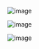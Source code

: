 ![image](https://github.com/user-attachments/assets/f6d93745-2d11-427e-8a3a-ea9941f77938)

![image](https://github.com/user-attachments/assets/a99ad823-1533-4900-969f-d91ddf9e4039)

![image](https://github.com/user-attachments/assets/9f2677d2-973b-4d3a-aa4d-e31b5da246f0)

